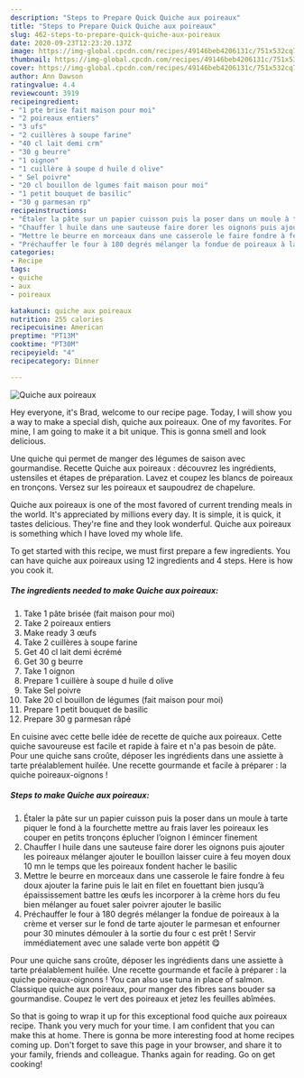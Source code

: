 ```yaml
---
description: "Steps to Prepare Quick Quiche aux poireaux"
title: "Steps to Prepare Quick Quiche aux poireaux"
slug: 462-steps-to-prepare-quick-quiche-aux-poireaux
date: 2020-09-23T12:23:20.137Z
image: https://img-global.cpcdn.com/recipes/49146beb4206131c/751x532cq70/quiche-aux-poireaux-photo-principale-de-la-recette.jpg
thumbnail: https://img-global.cpcdn.com/recipes/49146beb4206131c/751x532cq70/quiche-aux-poireaux-photo-principale-de-la-recette.jpg
cover: https://img-global.cpcdn.com/recipes/49146beb4206131c/751x532cq70/quiche-aux-poireaux-photo-principale-de-la-recette.jpg
author: Ann Dawson
ratingvalue: 4.4
reviewcount: 3919
recipeingredient:
- "1 pte brise fait maison pour moi"
- "2 poireaux entiers"
- "3 ufs"
- "2 cuillères à soupe farine"
- "40 cl lait demi crm"
- "30 g beurre"
- "1 oignon"
- "1 cuillère à soupe d huile d olive"
- " Sel poivre"
- "20 cl bouillon de lgumes fait maison pour moi"
- "1 petit bouquet de basilic"
- "30 g parmesan rp"
recipeinstructions:
- "Étaler la pâte sur un papier cuisson puis la poser dans un moule à tarte piquer le fond à la fourchette mettre au frais laver les poireaux les couper en petits tronçons éplucher l’oignon l émincer finement"
- "Chauffer l huile dans une sauteuse faire dorer les oignons puis ajouter les poireaux mélanger ajouter le bouillon laisser cuire à feu moyen doux 10 mn le temps que les poireaux fondent hacher le basilic"
- "Mettre le beurre en morceaux dans une casserole le faire fondre à feu doux ajouter la farine puis le lait en filet en fouettant bien jusqu’à épaississement battre les œufs les incorporer à la crème hors du feu bien mélanger au fouet saler poivrer ajouter le basilic"
- "Préchauffer le four à 180 degrés mélanger la fondue de poireaux à la crème et verser sur le fond de tarte ajouter le parmesan et enfourner pour 30 minutes démouler à la sortie du four c est prêt ! Servir immédiatement avec une salade verte bon appétit 😋"
categories:
- Recipe
tags:
- quiche
- aux
- poireaux

katakunci: quiche aux poireaux 
nutrition: 255 calories
recipecuisine: American
preptime: "PT13M"
cooktime: "PT30M"
recipeyield: "4"
recipecategory: Dinner

---
```



![Quiche aux poireaux](https://img-global.cpcdn.com/recipes/49146beb4206131c/751x532cq70/quiche-aux-poireaux-photo-principale-de-la-recette.jpg)

Hey everyone, it's Brad, welcome to our recipe page. Today, I will show you a way to make a special dish, quiche aux poireaux. One of my favorites. For mine, I am going to make it a bit unique. This is gonna smell and look delicious.

Une quiche qui permet de manger des légumes de saison avec gourmandise. Recette Quiche aux poireaux : découvrez les ingrédients, ustensiles et étapes de préparation. Lavez et coupez les blancs de poireaux en tronçons. Versez sur les poireaux et saupoudrez de chapelure.

Quiche aux poireaux is one of the most favored of current trending meals in the world. It's appreciated by millions every day. It is simple, it is quick, it tastes delicious. They're fine and they look wonderful. Quiche aux poireaux is something which I have loved my whole life.


To get started with this recipe, we must first prepare a few ingredients. You can have quiche aux poireaux using 12 ingredients and 4 steps. Here is how you cook it.

<!--inarticleads1-->

##### The ingredients needed to make Quiche aux poireaux:

1. Take 1 pâte brisée (fait maison pour moi)
1. Take 2 poireaux entiers
1. Make ready 3 œufs
1. Take 2 cuillères à soupe farine
1. Get 40 cl lait demi écrémé
1. Get 30 g beurre
1. Take 1 oignon
1. Prepare 1 cuillère à soupe d huile d olive
1. Take  Sel poivre
1. Take 20 cl bouillon de légumes (fait maison pour moi)
1. Prepare 1 petit bouquet de basilic
1. Prepare 30 g parmesan râpé


En cuisine avec cette belle idée de recette de quiche aux poireaux. Cette quiche savoureuse est facile et rapide à faire et n&#39;a pas besoin de pâte. Pour une quiche sans croûte, déposer les ingrédients dans une assiette à tarte préalablement huilée. Une recette gourmande et facile à préparer : la quiche poireaux-oignons ! 

<!--inarticleads2-->

##### Steps to make Quiche aux poireaux:

1. Étaler la pâte sur un papier cuisson puis la poser dans un moule à tarte piquer le fond à la fourchette mettre au frais laver les poireaux les couper en petits tronçons éplucher l’oignon l émincer finement
1. Chauffer l huile dans une sauteuse faire dorer les oignons puis ajouter les poireaux mélanger ajouter le bouillon laisser cuire à feu moyen doux 10 mn le temps que les poireaux fondent hacher le basilic
1. Mettre le beurre en morceaux dans une casserole le faire fondre à feu doux ajouter la farine puis le lait en filet en fouettant bien jusqu’à épaississement battre les œufs les incorporer à la crème hors du feu bien mélanger au fouet saler poivrer ajouter le basilic
1. Préchauffer le four à 180 degrés mélanger la fondue de poireaux à la crème et verser sur le fond de tarte ajouter le parmesan et enfourner pour 30 minutes démouler à la sortie du four c est prêt ! Servir immédiatement avec une salade verte bon appétit 😋


Pour une quiche sans croûte, déposer les ingrédients dans une assiette à tarte préalablement huilée. Une recette gourmande et facile à préparer : la quiche poireaux-oignons ! You can also use tuna in place of salmon. Classique quiche aux poireaux, pour manger des fibres sans bouder sa gourmandise. Coupez le vert des poireaux et jetez les feuilles abîmées. 

So that is going to wrap it up for this exceptional food quiche aux poireaux recipe. Thank you very much for your time. I am confident that you can make this at home. There is gonna be more interesting food at home recipes coming up. Don't forget to save this page in your browser, and share it to your family, friends and colleague. Thanks again for reading. Go on get cooking!
